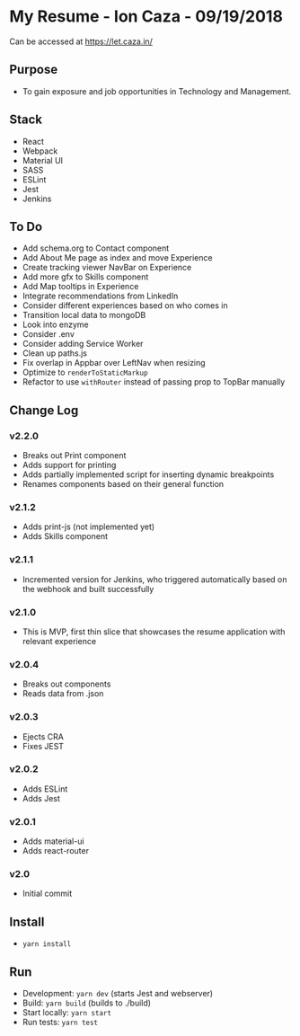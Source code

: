 # My Resume - Ion Caza - 09/19/2018

Can be accessed at <https://let.caza.in/>

## Purpose

* To gain exposure and job opportunities in Technology and Management.

## Stack

* React
* Webpack
* Material UI
* SASS
* ESLint
* Jest
* Jenkins

## To Do

* Add schema.org to Contact component
* Add About Me page as index and move Experience
* Create tracking viewer NavBar on Experience
* Add more gfx to Skills component
* Add Map tooltips in Experience
* Integrate recommendations from LinkedIn
* Consider different experiences based on who comes in
* Transition local data to mongoDB
* Look into enzyme
* Consider .env
* Consider adding Service Worker
* Clean up paths.js
* Fix overlap in Appbar over LeftNav when resizing
* Optimize to `renderToStaticMarkup`
* Refactor to use `withRouter` instead of passing prop to TopBar manually

## Change Log

### v2.2.0

* Breaks out Print component
* Adds support for printing
* Adds partially implemented script for inserting dynamic breakpoints
* Renames components based on their general function

### v2.1.2

* Adds print-js (not implemented yet)
* Adds Skills component

### v2.1.1

* Incremented version for Jenkins, who triggered automatically based on the webhook and built successfully

### v2.1.0

* This is MVP, first thin slice that showcases the resume application with relevant experience

### v2.0.4

* Breaks out components
* Reads data from .json

### v2.0.3

* Ejects CRA
* Fixes JEST

### v2.0.2

* Adds ESLint
* Adds Jest

### v2.0.1

* Adds material-ui
* Adds react-router

### v2.0

* Initial commit

## Install

* `yarn install`

## Run

* Development: `yarn dev` (starts Jest and webserver)
* Build: `yarn build` (builds to ./build)
* Start locally: `yarn start`
* Run tests: `yarn test`
